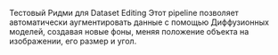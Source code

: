 

Тестовый Ридми для Dataset Editing
Этот pipeline позволяет автоматически аугментировать данные с помощью Диффузионных моделей, создавая новые фоны, меняя положение объекта на изображении, его размер и угол. 
